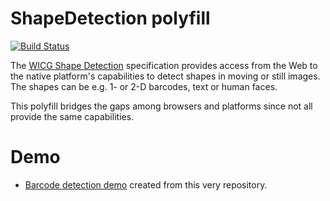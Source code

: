 # ShapeDetection polyfill

[![Build Status](https://travis-ci.org/miguelao/shapedetection-polyfill.svg?branch=master)](https://travis-ci.org/miguelao/shapedetection-polyfill)

The [WICG Shape Detection](https://wicg.github.io/shape-detection-api) specification provides access from the Web to the native platform's capabilities to detect shapes in moving or still images. The shapes can be e.g. 1- or 2-D barcodes, text or human faces.

This polyfill bridges the gaps among browsers and platforms since not all provide the same capabilities.


# Demo

* [Barcode detection demo](https://miguelao.github.io/shapedetection-polyfill/demo.bundle.html) created from this very repository.


